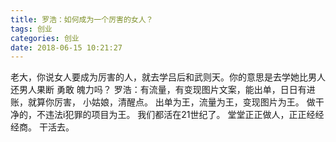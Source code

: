 ```yaml
---
title: 罗浩：如何成为一个厉害的女人？
tags: 创业
categories: 创业
date: 2018-06-15 10:21:27
---
```


老大，你说女人要成为厉害的人，就去学吕后和武则天。你的意思是去学她比男人还男人果断 勇敢 魄力吗？
罗浩：有流量，有变现图片文案，能出单，日日有进账，就算你厉害，
小姑娘，清醒点。
出单为王，流量为王，变现图片为王。
做干净的，不违法i犯罪的项目为王。
我们都活在21世纪了。
堂堂正正做人，正正经经经商。
干活去。